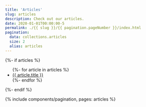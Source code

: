 ```yaml
---
title: 'Articles'
slug: articles
description: Check out our articles.
date: 2020-01-01T00:00:00-5
permalink: ./{{ slug }}/{{ pagination.pageNumber }}/index.html
pagination:
  data: collections.articles
  size: 2
  alias: articles
---
```

{%- if articles %}
<ul class="articles">
  {%- for article in articles %}
  <li class="article">
    <a href="/articles/{{ article.slug }}">{{ article.title }}</a>
  </li><!-- .article -->
  {%- endfor %}
</ul><!-- .articles -->
{%- endif %}

{% include components/pagination, pages: articles %}